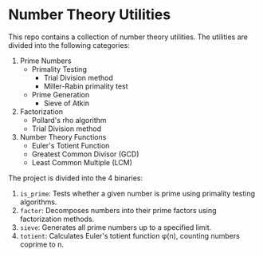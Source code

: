 # Number Theory Utilities

This repo contains a collection of number theory utilities. The utilities are divided into the following categories:

1. Prime Numbers
    * Primality Testing
      * Trial Division method
      * Miller-Rabin primality test
    * Prime Generation
      * Sieve of Atkin
2. Factorization
    * Pollard's rho algorithm
    * Trial Division method
3. Number Theory Functions
    * Euler's Totient Function
    * Greatest Common Divisor (GCD)
    * Least Common Multiple (LCM)

The project is divided into the 4 binaries:

1. `is_prime`: Tests whether a given number is prime using primality testing algorithms.
2. `factor`: Decomposes numbers into their prime factors using factorization methods.
3. `sieve`: Generates all prime numbers up to a specified limit.
4. `totient`: Calculates Euler's totient function φ(n), counting numbers coprime to n.
